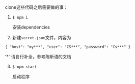 clone这些代码之后需要做的事：

1. `$ npm i` 

    安装dependencies

2. 新建`secret.json`文件，内容为

  `{
    "host": "my***",
    "user": "CS***",
    "password": "Cs***"
  }`

  '*' 请自行补全，参考陈昕语的文档

3. `$ npm start`

    启动程序
